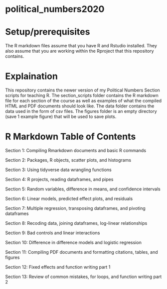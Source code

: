 # political_numbers2020


# Setup/prerequisites
The R markdown files assume that you have R and Rstudio installed. They also assume that you are working within the Rproject that this repository contains. 

# Explaination
This repository contains the newer version of my Political Numbers Section scripts for teaching R. The section_scripts folder contains the R markdown file for each section of the course as well as examples of what the compiled HTML and PDF documents should look like. The data folder contains the data used in the form of csv files. The figures folder is an empty directory (save 1 example figure) that will be used to save plots.

# R Markdown Table of Contents

Section 1: Compiling Rmarkdown documents and basic R commands

Section 2: Packages, R objects, scatter plots, and histograms

Section 3: Using tidyverse data wrangling functions

Section 4: R projects, reading dataframes, and pipes

Section 5: Random variables, difference in means, and confidence intervals

Section 6: Linear models, predicted effect plots, and residuals

Section 7: Multiple regression, transposing dataframes, and pivoting dataframes

Section 8: Recoding data, joining dataframes, log-linear relationships

Section 9: Bad controls and linear interactions

Section 10:  Difference in difference models and logistic regression

Section 11: Compiling PDF documents and formatting citations, tables, and figures

Section 12: Fixed effects and function writing part 1

Section 13: Review of common mistakes, for loops, and function writing part 2



